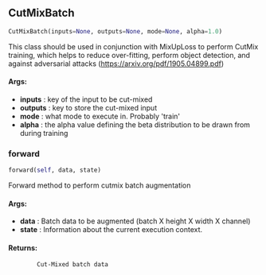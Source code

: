 ## CutMixBatch
```python
CutMixBatch(inputs=None, outputs=None, mode=None, alpha=1.0)
```
 This class should be used in conjunction with MixUpLoss to perform CutMix training, which helps to reduce    over-fitting, perform object detection, and against adversarial attacks (https://arxiv.org/pdf/1905.04899.pdf)

#### Args:

* **inputs** :  key of the input to be cut-mixed
* **outputs** :  key to store the cut-mixed input
* **mode** :  what mode to execute in. Probably 'train'
* **alpha** :  the alpha value defining the beta distribution to be drawn from during training    

### forward
```python
forward(self, data, state)
```
 Forward method to perform cutmix batch augmentation

#### Args:

* **data** :  Batch data to be augmented (batch X height X width X channel)
* **state** :  Information about the current execution context.

#### Returns:
            Cut-Mixed batch data        